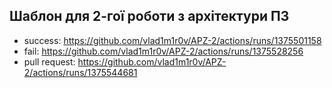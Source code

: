 Шаблон для 2-гої роботи з архітектури ПЗ
---

- success: https://github.com/vlad1m1r0v/APZ-2/actions/runs/1375501158
- fail: https://github.com/vlad1m1r0v/APZ-2/actions/runs/1375528256
- pull request: https://github.com/vlad1m1r0v/APZ-2/actions/runs/1375544681
